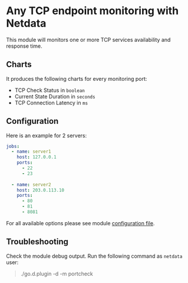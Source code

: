 # Any TCP endpoint monitoring with Netdata

This module will monitors one or more TCP services availability and response time.

## Charts

It produces the following charts for every monitoring port:

-   TCP Check Status in `boolean`
-   Current State Duration in `seconds`
-   TCP Connection Latency in `ms`

## Configuration
 
Here is an example for 2 servers:

```yaml
jobs:
  - name: server1
    host: 127.0.0.1
    ports: 
      - 22
      - 23
      
  - name: server2
    host: 203.0.113.10
    ports:
      - 80
      - 81
      - 8081
```

For all available options please see module [configuration file](https://github.com/netdata/go.d.plugin/blob/master/config/go.d/portcheck.conf).

## Troubleshooting

Check the module debug output. Run the following command as `netdata` user:

> ./go.d.plugin -d -m portcheck
